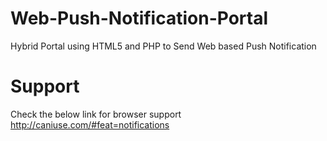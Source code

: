 # Web-Push-Notification-Portal
Hybrid Portal using HTML5 and PHP to Send Web based Push Notification

# Support

Check the below link for browser support http://caniuse.com/#feat=notifications

